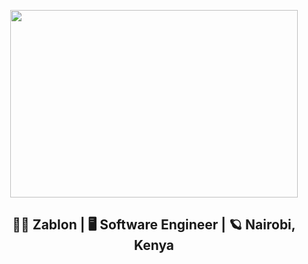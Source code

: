 <p align="center">
  <img width="460" height="300" src="[https://picsum.photos/460/300](https://github.com/Sawezablon/Sawezablon/blob/main/Images/WhatsApp%20Image%202023-04-22%20at%207.20.53%20AM.jpeg?raw=true)">
</p>
<h2 align="center">🙆‍♂️ Zablon | 🖥 Software Engineer | 🪐 Nairobi, Kenya</h2>
<!--
**Sawezablon/Sawezablon** is a ✨ _special_ ✨ repository because its `README.md` (this file) appears on your GitHub profile.

Here are some ideas to get you started:

- 🔭 I’m currently working on ...
- 🌱 I’m currently learning ...
- 👯 I’m looking to collaborate on ...
- 🤔 I’m looking for help with ...
- 💬 Ask me about ...
- 📫 How to reach me: ...
- 😄 Pronouns: ...
- ⚡ Fun fact: ...
-->
